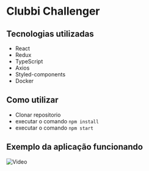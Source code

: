 # Clubbi Challenger #

## Tecnologias utilizadas ##

- React
- Redux
- TypeScript
- Axios
- Styled-components
- Docker

## Como utilizar ##

- Clonar repositorio
- executar o comando `npm install`
- executar o comando `npm start`

## Exemplo da aplicação funcionando ##

![Video](./video/clubbi-challenger.gif)
